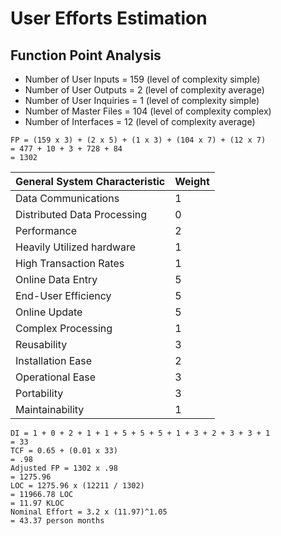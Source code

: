 # User Efforts Estimation  

## Function Point Analysis  

  * Number of User Inputs =  159 (level of complexity simple)  
  * Number of User Outputs = 2 (level of complexity average)
  * Number of User Inquiries = 1 (level of complexity simple)   
  * Number of Master Files =  104 (level of complexity complex)
  * Number of Interfaces = 12 (level of complexity average)  

  `FP = (159 x 3) + (2 x 5) + (1 x 3) + (104 x 7) + (12 x 7)`    
     `= 477 + 10 + 3 + 728 + 84`  
     `= 1302`


| General System Characteristic | Weight |  
|-------------------------------|--------|  
| Data Communications           | 1      |  
| Distributed Data Processing   | 0      |  
| Performance                   | 2      |  
| Heavily Utilized hardware     | 1      |  
| High Transaction Rates        | 1      |  
| Online Data Entry             | 5      |  
| End-User Efficiency           | 5      |  
| Online Update                 | 5      |  
| Complex Processing            | 1      |  
| Reusability                   | 3      |  
| Installation Ease             | 2      |  
| Operational Ease              | 3      |  
| Portability                   | 3      |  
| Maintainability               | 1      |  

  `DI = 1 + 0 + 2 + 1 + 1 + 5 + 5 + 5 + 1 + 3 + 2 + 3 + 3 + 1`    
     `= 33`  
  `TCF = 0.65 + (0.01 x 33)`   
      `= .98`  
  `Adjusted FP = 1302 x .98`   
              `= 1275.96`    
  `LOC = 1275.96 x (12211 / 1302)`   
      `= 11966.78 LOC`   
      `= 11.97 KLOC`  
  `Nominal Effort = 3.2 x (11.97)^1.05`    
                 `= 43.37 person months`   

